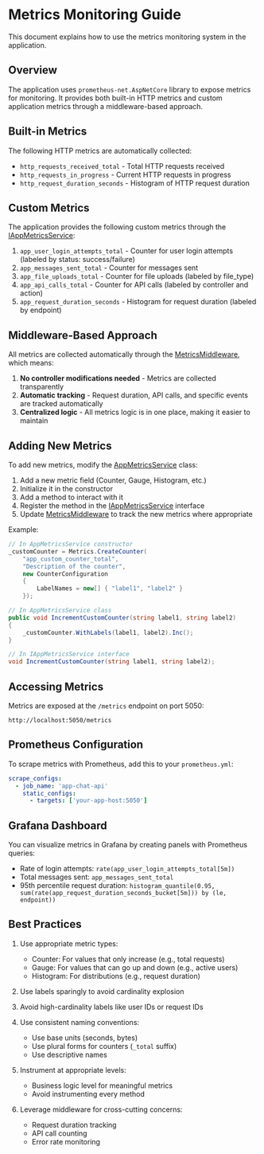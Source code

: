# Metrics Monitoring Guide

This document explains how to use the metrics monitoring system in the application.

## Overview

The application uses `prometheus-net.AspNetCore` library to expose metrics for monitoring. It provides both built-in HTTP metrics and custom application metrics through a middleware-based approach.

## Built-in Metrics

The following HTTP metrics are automatically collected:

- `http_requests_received_total` - Total HTTP requests received
- `http_requests_in_progress` - Current HTTP requests in progress
- `http_request_duration_seconds` - Histogram of HTTP request duration

## Custom Metrics

The application provides the following custom metrics through the [IAppMetricsService](file:///D:/clone_source/app_chat/app_chat_core_api/Services/AppMetricsService.cs#L9-L15):

1. `app_user_login_attempts_total` - Counter for user login attempts (labeled by status: success/failure)
2. `app_messages_sent_total` - Counter for messages sent
3. `app_file_uploads_total` - Counter for file uploads (labeled by file_type)
4. `app_api_calls_total` - Counter for API calls (labeled by controller and action)
5. `app_request_duration_seconds` - Histogram for request duration (labeled by endpoint)

## Middleware-Based Approach

All metrics are collected automatically through the [MetricsMiddleware](file:///D:/clone_source/app_chat/app_chat_core_api/Middlewares/MetricsMiddleware.cs#L7-L76), which means:

1. **No controller modifications needed** - Metrics are collected transparently
2. **Automatic tracking** - Request duration, API calls, and specific events are tracked automatically
3. **Centralized logic** - All metrics logic is in one place, making it easier to maintain

## Adding New Metrics

To add new metrics, modify the [AppMetricsService](file:///D:/clone_source/app_chat/app_chat_core_api/Services/AppMetricsService.cs#L17-L90) class:

1. Add a new metric field (Counter, Gauge, Histogram, etc.)
2. Initialize it in the constructor
3. Add a method to interact with it
4. Register the method in the [IAppMetricsService](file:///D:/clone_source/app_chat/app_chat_core_api/Services/AppMetricsService.cs#L9-L15) interface
5. Update [MetricsMiddleware](file:///D:/clone_source/app_chat/app_chat_core_api/Middlewares/MetricsMiddleware.cs#L7-L76) to track the new metrics where appropriate

Example:
```csharp
// In AppMetricsService constructor
_customCounter = Metrics.CreateCounter(
    "app_custom_counter_total",
    "Description of the counter",
    new CounterConfiguration
    {
        LabelNames = new[] { "label1", "label2" }
    });

// In AppMetricsService class
public void IncrementCustomCounter(string label1, string label2)
{
    _customCounter.WithLabels(label1, label2).Inc();
}

// In IAppMetricsService interface
void IncrementCustomCounter(string label1, string label2);
```

## Accessing Metrics

Metrics are exposed at the `/metrics` endpoint on port 5050:

```
http://localhost:5050/metrics
```

## Prometheus Configuration

To scrape metrics with Prometheus, add this to your `prometheus.yml`:

```yaml
scrape_configs:
  - job_name: 'app-chat-api'
    static_configs:
      - targets: ['your-app-host:5050']
```

## Grafana Dashboard

You can visualize metrics in Grafana by creating panels with Prometheus queries:

- Rate of login attempts: `rate(app_user_login_attempts_total[5m])`
- Total messages sent: `app_messages_sent_total`
- 95th percentile request duration: `histogram_quantile(0.95, sum(rate(app_request_duration_seconds_bucket[5m])) by (le, endpoint))`

## Best Practices

1. Use appropriate metric types:
   - Counter: For values that only increase (e.g., total requests)
   - Gauge: For values that can go up and down (e.g., active users)
   - Histogram: For distributions (e.g., request duration)

2. Use labels sparingly to avoid cardinality explosion

3. Avoid high-cardinality labels like user IDs or request IDs

4. Use consistent naming conventions:
   - Use base units (seconds, bytes)
   - Use plural forms for counters (`_total` suffix)
   - Use descriptive names

5. Instrument at appropriate levels:
   - Business logic level for meaningful metrics
   - Avoid instrumenting every method

6. Leverage middleware for cross-cutting concerns:
   - Request duration tracking
   - API call counting
   - Error rate monitoring